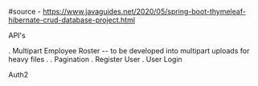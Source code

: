 #source - https://www.javaguides.net/2020/05/spring-boot-thymeleaf-hibernate-crud-database-project.html



API's

. Multipart Employee Roster -- to be developed into multipart uploads for heavy files .
. Pagination
. Register User
. User Login 

Auth2
